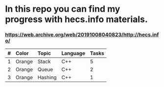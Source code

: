 # In this repo you can find my progress with hecs.info materials.
### https://web.archive.org/web/20191008040823/http://hecs.info/

| #    | Color   | Topic   |Language | Tasks  |
|:-----|:--------|:--------|:--------|:-------|
| 1    | Orange  | Stack   | C++     | 5      |
| 2    | Orange  | Queue   | C++     | 2      |
| 3    | Orange  | Hashing | C++     | 1      |


